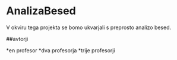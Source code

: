 # AnalizaBesed

V okviru tega projekta se bomo ukvarjali s preprosto analizo besed.

##avtorji

*en profesor 
*dva profesorja 
*trije profesorji 